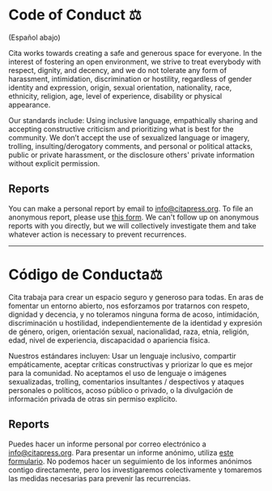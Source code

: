 # Code of Conduct ⚖️

(Español abajo)

Cita works towards creating a safe and generous space for everyone. In the interest of fostering an open environment, we strive to treat everybody with respect, dignity, and decency, and we do not tolerate any form of harassment, intimidation, discrimination or hostility, regardless of gender identity and expression, origin, sexual orientation, nationality, race, ethnicity, religion, age, level of experience, disability or physical appearance. 

Our standards include: Using inclusive language, empathically sharing and accepting constructive criticism and prioritizing what is best for the community. We don’t accept the use of sexualized language or imagery, trolling, insulting/derogatory comments, and personal or political attacks, public or private harassment, or the disclosure others' private information without explicit permission. 

## Reports
You can make a personal report by email to info@citapress.org. To file an anonymous report, please use [this form](https://docs.google.com/forms/d/e/1FAIpQLSf4T5eBovzxKA2CPelMJY23lWvKqP1jKbNq1t9CCZ3aCYB3mw/viewform). We can't follow up on anonymous reports with you directly, but we will collectively investigate them and take whatever action is necessary to prevent recurrences.


-----


# Código de Conducta⚖️
Cita trabaja para crear un espacio seguro y generoso para todas. En aras de fomentar un entorno abierto, nos esforzamos por tratarnos con respeto, dignidad y decencia, y no toleramos ninguna forma de acoso, intimidación, discriminación u hostilidad, independientemente de la identidad y expresión de género, origen, orientación sexual, nacionalidad, raza, etnia, religión, edad, nivel de experiencia, discapacidad o apariencia física.

Nuestros estándares incluyen: Usar un lenguaje inclusivo, compartir empáticamente, aceptar críticas constructivas y priorizar lo que es mejor para la comunidad. No aceptamos el uso de lenguaje o imágenes sexualizadas, trolling, comentarios insultantes / despectivos y ataques personales o políticos, acoso público o privado, o la divulgación de información privada de otras sin permiso explícito.

## Reports
Puedes hacer un informe personal por correo electrónico a info@citapress.org. Para presentar un informe anónimo, utiliza [este formulario](https://docs.google.com/forms/d/e/1FAIpQLSf4T5eBovzxKA2CPelMJY23lWvKqP1jKbNq1t9CCZ3aCYB3mw/viewform). No podemos hacer un seguimiento de los informes anónimos contigo directamente, pero los investigaremos colectivamente y tomaremos las medidas necesarias para prevenir las recurrencias.
